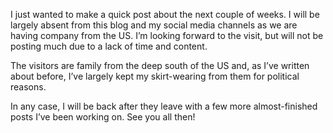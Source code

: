 I just wanted to make a quick post about the next couple of weeks. I will be largely absent from this blog and my social media channels as we are having company from the US. I’m looking forward to the visit, but will not be posting much due to a lack of time and content.

The visitors are family from the deep south of the US and, as I’ve written about before, I’ve largely kept my skirt-wearing from them for political reasons.

In any case, I will be back after they leave with a few more almost-finished posts I’ve been working on. See you all then!